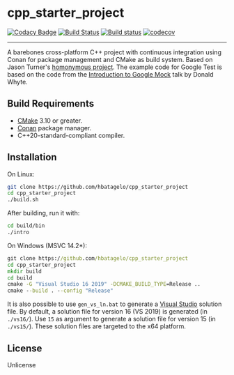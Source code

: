 # cpp_starter_project

[![Codacy Badge](https://api.codacy.com/project/badge/Grade/700a7eed3d8340acbbeb7a495c123a33)](https://app.codacy.com/app/hbatagelo/cpp_starter_project?utm_source=github.com&utm_medium=referral&utm_content=hbatagelo/cpp_starter_project&utm_campaign=Badge_Grade_Dashboard) [![Build Status](https://travis-ci.org/hbatagelo/cpp_starter_project.svg?branch=master)](https://travis-ci.org/hbatagelo/cpp_starter_project) [![Build status](https://ci.appveyor.com/api/projects/status/66fs8jswu3760qak?svg=true)](https://ci.appveyor.com/project/hbatagelo/cpp-starter-project) [![codecov](https://codecov.io/gh/hbatagelo/cpp_starter_project/branch/master/graph/badge.svg)](https://codecov.io/gh/hbatagelo/cpp_starter_project)

---------
A barebones cross-platform C++ project with continuous integration using Conan for package management and CMake as build system. Based on Jason Turner's [homonymous project](https://github.com/lefticus/cpp_starter_project). The example code for Google Test is based on the code from the [Introduction to Google Mock](http://donsoft.io/gmock-presentation/) talk by Donald Whyte.

## Build Requirements

*   [CMake](https://cmake.org/download) 3.10 or greater.
*   [Conan](https://conan.io/downloads.html) package manager.
*   C++20-standard-compliant compiler.

## Installation

On Linux:

```sh
git clone https://github.com/hbatagelo/cpp_starter_project
cd cpp_starter_project
./build.sh
```

After building, run it with:

```sh
cd build/bin
./intro
```

On Windows (MSVC 14.2*):

```bat
git clone https://github.com/hbatagelo/cpp_starter_project
cd cpp_starter_project
mkdir build
cd build
cmake -G "Visual Studio 16 2019" -DCMAKE_BUILD_TYPE=Release ..
cmake --build . --config "Release"
```

It is also possible to use `gen_vs_ln.bat` to generate a [Visual Studio](https://visualstudio.microsoft.com/vs/) solution file. By default, a solution file for version 16 (VS 2019) is generated (in `./vs16/`). Use `15` as argument to generate a solution file for version 15 (in `./vs15/`). These solution files are targeted to the x64 platform.

## License

Unlicense
